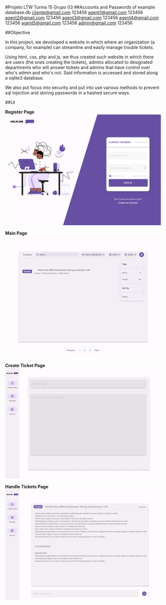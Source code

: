#Projeto LTW Turma 15 Grupo 03
##Accounts and Passwords of example database.db
cliente@gmail.com 123456
agent1@gmail.com 123456
agent2@gmail.com 123456
agent3@gmail.com 123456
agent4@gmail.com 123456
agent5@gmail.com 123456
admin@gmail.com 123456

##Objective

In this project, we devoloped a website in which where an organization (a company, for example) can streamline and easily manage trouble tickets.

Using html, css, php and js, we thus created such website in which there are users (the ones creating the tickets), admins allocated to designated departments who will answer tickets and admins that have control over who's admin and who's not. Said information is accessed and stored along a sqlite3 database.

We also put focus into security and put into use various methods to prevent sql injection and storing passwords in a hashed secure ways.

##UI

**Register Page**
<img src="assets\B7fDmg0.png">


**Main Page**
<img src="assets\BYF6LxG.png">


**Create Ticket Page**
<img src="assets\RbOfGL7.png">


**Handle Tickets Page**
<img src="assets\uEvJGGb.png">
